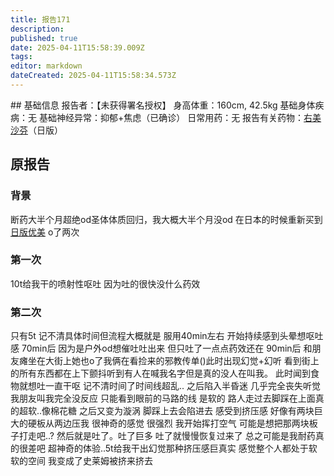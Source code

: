 ```yaml
---
title: 报告171
description: 
published: true
date: 2025-04-11T15:58:39.009Z
tags: 
editor: markdown
dateCreated: 2025-04-11T15:58:34.573Z
---
```


﻿## 基础信息
报告者：【未获得署名授权】
身高体重：160cm, 42.5kg
基础身体疾病：无
基础神经异常：抑郁+焦虑（已确诊）
日常用药：无
报告有关药物：[右美沙芬](/drug/DXM)（日版）

## 原报告
### 背景
断药大半个月超绝od圣体体质回归，我大概大半个月没od 在日本的时候重新买到[日版优美](/drug/DXM全球#日本) o了两次
### 第一次
10t给我干的喷射性呕吐 因为吐的很快没什么药效
### 第二次
只有5t 记不清具体时间但流程大概就是
服用40min左右 开始持续感到头晕想呕吐感
70min后 因为是户外od想催吐吐出来 但只吐了一点点药效还在
90min后 和朋友瘫坐在大街上她也o了我俩在看捡来的邪教传单()此时出现幻觉+幻听 看到街上的所有东西都在上下颤抖听到有人在喊我名字但是真的没人在叫我。 此时闻到食物就想吐一直干呕
记不清时间了时间线超乱..
之后陷入半昏迷 几乎完全丧失听觉 我朋友叫我完全没反应
只能看到眼前的马路的线 是软的 路人走过去脚踩在上面真的超软..像棉花糖 之后又变为漩涡 脚踩上去会陷进去
感受到挤压感 好像有两块巨大的硬板从两边压我 很神奇的感觉 很强烈 我开始挥打空气 可能是想把那两块板子打走吧..?
然后就是吐了。吐了巨多 吐了就慢慢恢复过来了
总之可能是我耐药真的很差吧 超神奇的体验..5t给我干出幻觉那种挤压感巨真实 感觉整个人都处于软软的空间 我变成了史莱姆被挤来挤去